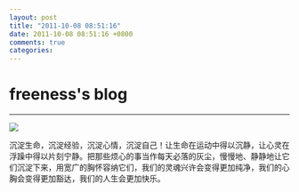 ```yaml
---
layout: post
title: "2011-10-08 08:51:16"
date: 2011-10-08 08:51:16 +0800
comments: true
categories: 
---
```


# freeness's blog

----------

![](http://okqmqrbgo.bkt.clouddn.com/201110080851161.jpg)

>
沉淀生命，沉淀经验，沉淀心情，沉淀自己！让生命在运动中得以沉静，让心灵在浮躁中得以片刻宁静。把那些烦心的事当作每天必落的灰尘，慢慢地、静静地让它们沉淀下来，用宽广的胸怀容纳它们，我们的灵魂兴许会变得更加纯净，我们的心胸会变得更加豁达，我们的人生会更加快乐。